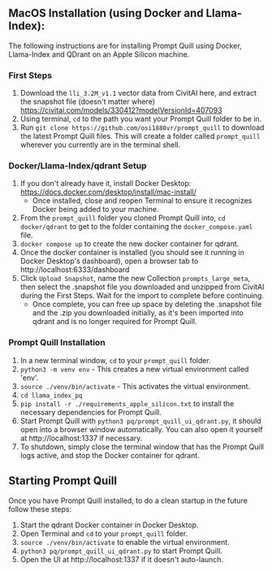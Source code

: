 ## MacOS Installation (using Docker and Llama-Index):

The following instructions are for installing Prompt Quill using Docker, Llama-Index and QDrant on an Apple Silicon machine.

### First Steps
1. Download the `lli_3.2M_v1.1` vector data from CivitAI here, and extract the snapshot file (doesn't matter where) https://civitai.com/models/330412?modelVersionId=407093
2. Using terminal, `cd` to the path you want your Prompt Quill folder to be in.
3. Run `git clone https://github.com/osi1880vr/prompt_quill` to download the latest Prompt Quill files. This will create a folder called `prompt_quill` wherever you currently are in the terminal shell.

### Docker/Llama-Index/qdrant Setup
1. If you don't already have it, install Docker Desktop: https://docs.docker.com/desktop/install/mac-install/
    - Once installed, close and reopen Terminal to ensure it recognizes Docker being added to your machine.
2. From the `prompt_quill` folder you cloned Prompt Quill into, `cd docker/qdrant` to get to the folder containing the `docker_compose.yaml` file.
3. `docker compose up` to create the new docker container for qdrant.
4. Once the docker container is installed (you should see it running in Docker Desktop's dashboard), open a browser tab to http://localhost:6333/dashboard
5. Click `Upload Snapshot`, name the new Collection `prompts_large_meta`, then select the .snapshot file you downloaded and unzipped from CivitAI during the First Steps. Wait for the import to complete before continuing.
    - Once complete, you can free up space by deleting the .snapshot file and the .zip you downloaded initially, as it's been imported into qdrant and is no longer required for Prompt Quill.

### Prompt Quill Installation
1. In a new terminal window, `cd` to your `prompt_quill` folder.
2. `python3 -m venv env` - This creates a new virtual environment called 'env'.
3. `source ./venv/bin/activate` - This activates the virtual environment.
4. `cd llama_index_pq`
5. `pip install -r ./requirements_apple_silicon.txt` to install the necessary dependencies for Prompt Quill.
6. Start Prompt Quill with `python3 pq/prompt_quill_ui_qdrant.py`, it should open into a browser window automatically. You can also open it yourself at http://localhost:1337 if necessary.
7. To shutdown, simply close the terminal window that has the Prompt Quill logs active, and stop the Docker container for qdrant.

## Starting Prompt Quill

Once you have Prompt Quill installed, to do a clean startup in the future follow these steps:

1. Start the qdrant Docker container in Docker Desktop.
2. Open Terminal and `cd` to your `prompt_quill` folder.
3. `source ./venv/bin/activate` to enable the virtual environment.
4. `python3 pq/prompt_quill_ui_qdrant.py` to start Prompt Quill.
5. Open the UI at http://localhost:1337 if it doesn't auto-launch.